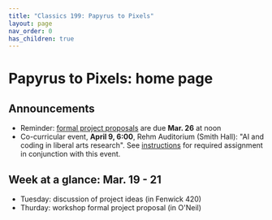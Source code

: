 ```yaml
---
title: "Classics 199: Papyrus to Pixels"
layout: page
nav_order: 0
has_children: true
---
```


# Papyrus to Pixels: home page


## Announcements


- Reminder: [formal project proposals](./project/stage2/) are due **Mar. 26** at noon
- Co-curricular event, **April 9, 6:00**, Rehm Auditorium (Smith Hall): "AI and coding in liberal arts research".  See [instructions](./shared-resources/panel/) for  required assignment in conjunction with this event.

    


## Week at a glance: Mar. 19 - 21

- Tuesday: discussion of project ideas (in Fenwick 420)
- Thurday: workshop formal project proposal (in O'Neil)


